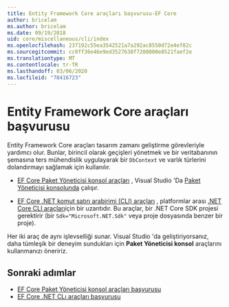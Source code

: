 ```yaml
---
title: Entity Framework Core araçları başvurusu-EF Core
author: bricelam
ms.author: bricelam
ms.date: 09/19/2018
uid: core/miscellaneous/cli/index
ms.openlocfilehash: 237192c55ea3542521a7a292ac8550d72e4ef82c
ms.sourcegitcommit: cc0ff36e46e9ed3527638f7208000e8521faef2e
ms.translationtype: MT
ms.contentlocale: tr-TR
ms.lasthandoff: 03/06/2020
ms.locfileid: "78416723"
---
```

# <a name="entity-framework-core-tools-reference"></a>Entity Framework Core araçları başvurusu

Entity Framework Core araçları tasarım zamanı geliştirme görevleriyle yardımcı olur. Bunlar, birincil olarak geçişleri yönetmek ve bir veritabanının şemasına ters mühendislik uygulayarak bir `DbContext` ve varlık türlerini dolandırmayı sağlamak için kullanılır.

* [EF Core Paket Yöneticisi konsol araçları](powershell.md) , Visual Studio 'Da [Paket Yöneticisi konsolunda](https://docs.microsoft.com/nuget/tools/package-manager-console) çalışır.

* [EF Core .NET komut satırı arabirimi (CLI) araçları](dotnet.md) , platformlar arası [.NET Core CLI araçları](https://docs.microsoft.com/dotnet/core/tools/)için bir uzantıdır. Bu araçlar, bir .NET Core SDK projesi gerektirir (bir `Sdk="Microsoft.NET.Sdk"` veya proje dosyasında benzer bir proje).

Her iki araç de aynı işlevselliği sunar. Visual Studio 'da geliştiriyorsanız, daha tümleşik bir deneyim sundukları için **Paket Yöneticisi konsol** araçlarını kullanmanızı öneririz.

## <a name="next-steps"></a>Sonraki adımlar

* [EF Core Paket Yöneticisi konsol araçları başvurusu](powershell.md)
* [EF Core .NET CLı araçları başvurusu](dotnet.md)

